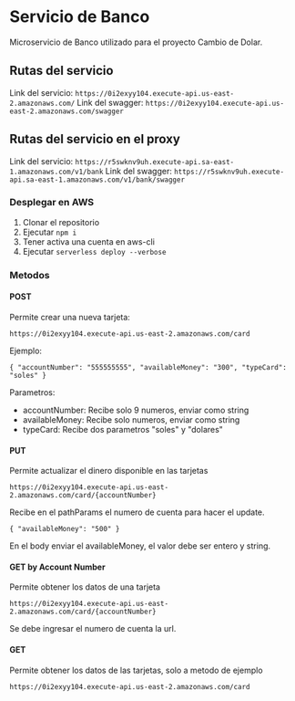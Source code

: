 # Servicio de Banco

Microservicio de Banco utilizado para el proyecto Cambio de Dolar.

## Rutas del servicio

Link del servicio: `https://0i2exyy104.execute-api.us-east-2.amazonaws.com/`
Link del swagger: `https://0i2exyy104.execute-api.us-east-2.amazonaws.com/swagger`

## Rutas del servicio en el proxy

Link del servicio: `https://r5swknv9uh.execute-api.sa-east-1.amazonaws.com/v1/bank`
Link del swagger: `https://r5swknv9uh.execute-api.sa-east-1.amazonaws.com/v1/bank/swagger`

### Desplegar en AWS

1. Clonar el repositorio
2. Ejecutar `npm i`
3. Tener activa una cuenta en aws-cli
4. Ejecutar `serverless deploy --verbose`

### Metodos

#### POST

Permite crear una nueva tarjeta:

`https://0i2exyy104.execute-api.us-east-2.amazonaws.com/card`

Ejemplo:

`{
    "accountNumber": "555555555",
    "availableMoney": "300",
    "typeCard": "soles"
}`

Parametros:

- accountNumber: Recibe solo 9 numeros, enviar como string
- availableMoney: Recibe solo numeros, enviar como string
- typeCard: Recibe dos parametros "soles" y "dolares"

#### PUT

Permite actualizar el dinero disponible en las tarjetas

`https://0i2exyy104.execute-api.us-east-2.amazonaws.com/card/{accountNumber}`

Recibe en el pathParams el numero de cuenta para hacer el update.

`{
"availableMoney": "500"
}`

En el body enviar el availableMoney, el valor debe ser entero y string.

#### GET by Account Number

Permite obtener los datos de una tarjeta

`https://0i2exyy104.execute-api.us-east-2.amazonaws.com/card/{accountNumber}`

Se debe ingresar el numero de cuenta la url.

#### GET

Permite obtener los datos de las tarjetas, solo a metodo de ejemplo

`https://0i2exyy104.execute-api.us-east-2.amazonaws.com/card`
